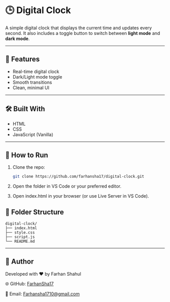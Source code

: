 # 🕒 Digital Clock

A simple digital clock that displays the current time and updates every second. It also includes a toggle button to switch between **light mode** and **dark mode**.

---

## 🚀 Features

- Real-time digital clock
- Dark/Light mode toggle
- Smooth transitions
- Clean, minimal UI

---

## 🛠️ Built With

- HTML
- CSS
- JavaScript (Vanilla)

---

## 🔧 How to Run

1. Clone the repo:
   ```bash
   git clone https://github.com/farhansha17/digital-clock.git

2. Open the folder in VS Code or your preferred editor.

3. Open index.html in your browser (or use Live Server in VS Code).

## 📁 Folder Structure
```
digital-clock/
├── index.html
├── style.css
├── script.js
└── README.md
```

---

## 👤 Author

Developed with ❤️ by Farhan Shahul

🌐 GitHub: [FarhanSha17](https://github.com/farhansha17)

📧 Email: Farhansha1710@gmail.com
